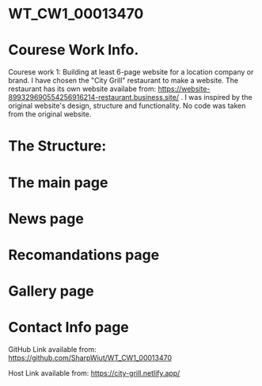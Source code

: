 # WT_CW1_00013470

# Courese Work Info.

Courese work 1: Building at least 6-page website for a location company or brand.
I have chosen the "City Grill" restaurant to make a website. The restaurant has its own website availabe from: https://website-899329690554256916214-restaurant.business.site/ . I was inspired by the original website's design, structure and functionality. No code was taken from  the original website.

# The Structure:

# The main page

# News page

# Recomandations page

# Gallery page

# Contact Info page

  GitHub Link available from: https://github.com/SharpWiut/WT_CW1_00013470

  Host Link available from: https://city-grill.netlify.app/

